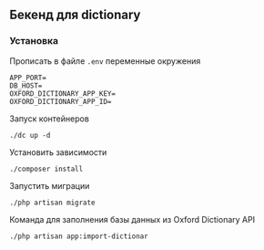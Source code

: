 ## Бекенд для dictionary

### Установка

Прописать в файле `.env` переменные окружения

    APP_PORT=
    DB_HOST=
    OXFORD_DICTIONARY_APP_KEY=
    OXFORD_DICTIONARY_APP_ID=

Запуск контейнеров

    ./dc up -d

Установить зависимости

    ./composer install

Запустить миграции

    ./php artisan migrate

Команда для заполнения базы данных из Oxford Dictionary API

    ./php artisan app:import-dictionar
